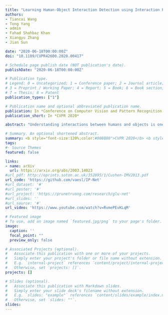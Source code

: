 ```yaml
---
title: "Learning Human-Object Interaction Detection using Interaction Points"
authors:
- Tiancai Wang
- Tong Yang
- admin
- Fahad Shahbaz Khan
- Xiangyu Zhang
- Jian Sun

date: "2020-06-18T00:00:00Z"
doi: "10.1109/CVPR42600.2020.00417"

# Schedule page publish date (NOT publication's date).
publishDate: "2020-06-18T00:00:00Z"

# Publication type.
# Legend: 0 = Uncategorized; 1 = Conference paper; 2 = Journal article;
# 3 = Preprint / Working Paper; 4 = Report; 5 = Book; 6 = Book section;
# 7 = Thesis; 8 = Patent
publication_types: ["1"]

# Publication name and optional abbreviated publication name.
publication: In *Conference on Computer Vision and Pattern Recognition, CVPR 2020*
publication_short: In *CVPR 2020*

abstract: "Understanding interactions between humans and objects is one of the fundamental problems in visual classification and an essential step towards detailed scene understanding. Human-object interaction (HOI) detection strives to localize both the human and an object as well as the identification of complex interactions between them. Most existing HOI detection approaches are instance-centric where interactions between all possible human-object pairs are predicted based on appearance features and coarse spatial information. We argue that appearance features alone are insufficient to capture complex human-object interactions. In this paper, we therefore propose a novel fully-convolutional approach that directly detects the interactions between human-object pairs. Our network predicts interaction points, which directly localize and classify the inter-action. Paired with the densely predicted interaction vectors, the interactions are associated with human and object detections to obtain final predictions. To the best of our knowledge, we are the first to propose an approach where HOI detection is posed as a keypoint detection and grouping problem. Experiments are performed on two popular benchmarks: V-COCO and HICO-DET. Our approach sets a new state-of-the-art on both datasets."

# Summary. An optional shortened abstract.
summary: <b style="font-size:120%;color:#008080">CVPR 2020</b> <b style="font-size:120%;color:#E08040"></b><br> A fully-convolutional approach that directly detects the interactions between human-object pairs. 
tags:
#- Source Themes
featured: false

links:
- name: arXiv
  url: https://arxiv.org/abs/2003.14023
#url_pdf: http://eprints.soton.ac.uk/352095/1/Cushen-IMV2013.pdf
url_code: 'https://github.com/vaesl/IP-Net'
#url_dataset: '#'
#url_poster: '#'
#url_project: 'https://prunetruong.com/research/glu-net'
#url_slides: ''
#url_source: '#'
url_video: 'https://www.youtube.com/watch?v=RvmePEvKLqM'

# Featured image
# To use, add an image named `featured.jpg/png` to your page's folder. 
image:
  caption: ''
  focal_point: ""
  preview_only: false

# Associated Projects (optional).
#   Associate this publication with one or more of your projects.
#   Simply enter your project's folder or file name without extension.
#   E.g. `internal-project` references `content/project/internal-project/index.md`.
#   Otherwise, set `projects: []`.
projects: []

# Slides (optional).
#   Associate this publication with Markdown slides.
#   Simply enter your slide deck's filename without extension.
#   E.g. `slides: "example"` references `content/slides/example/index.md`.
#   Otherwise, set `slides: ""`.
slides:
---
```



